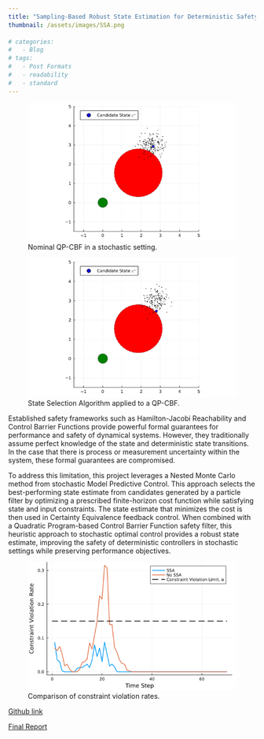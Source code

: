 ```yaml
---
title: "Sampling-Based Robust State Estimation for Deterministic Safety Controllers"
thumbnail: /assets/images/SSA.png

# categories:
#   - Blog
# tags:
#   - Post Formats
#   - readability
#   - standard
---
```


<figure>
  <img src="/assets/images/noSSA.gif" alt=""/>
  <figcaption>Nominal QP-CBF in a stochastic setting.</figcaption>
</figure>

<figure>
  <img src="/assets/images/SSA.gif" alt=""/>
  <figcaption>State Selection Algorithm applied to a QP-CBF.</figcaption>
</figure>




Established safety frameworks such as Hamilton-Jacobi Reachability and Control Barrier Functions provide powerful formal guarantees for performance and safety of dynamical systems. However, they traditionally assume perfect knowledge of the state and deterministic state transitions. In the case that there is process or measurement uncertainty within the system, these formal guarantees are compromised. 

To address this limitation, this project leverages a Nested Monte Carlo method from stochastic Model Predictive Control. This approach selects the best-performing state estimate from candidates generated by a particle filter by optimizing a prescribed finite-horizon cost function while satisfying state and input constraints. The state estimate that minimizes the cost is then used in Certainty Equivalence feedback control. When combined with a Quadratic Program-based Control Barrier Function safety filter, this heuristic approach to stochastic optimal control provides a robust state estimate, improving the safety of deterministic controllers in stochastic settings while preserving performance objectives.

<figure>
  <img src="/assets/images/constraint_violation_edited.png" alt=""/>
  <figcaption>Comparison of constraint violation rates.</figcaption>
</figure>



[Github link](https://github.com/MarfredBarrera/State-Selection-Algorithm)

[Final Report](/assets/report.pdf)